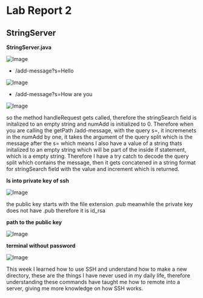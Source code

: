 # Lab Report 2

## StringServer

**StringServer.java**

![Image](https://github.com/ChrisXaysanasith/cse15l-lab-reports/assets/26499648/94b04e5e-03d4-4ec8-9f11-729f998189b9)

* /add-message?s=Hello
  
![Image](https://github.com/ChrisXaysanasith/cse15l-lab-reports/assets/26499648/7dec67ee-82de-4342-b622-7e1c31bf03d2)

* /add-message?s=How are you

![Image](https://github.com/ChrisXaysanasith/cse15l-lab-reports/assets/26499648/88030008-94b2-4a23-94fd-a3175ca2c438)

so the method handleRequest gets called, therefore the stringSearch field is initalized to an empty string and numAdd is initialized to 0. Therefore when you are calling the getPath /add-message, with the query s=, it incremenets in the numAdd by one, it takes the argument of the query split which is the message after the s= which means I also have a value of a string thats initalized to an empty string which will be part of the inside if statement, which is a empty string. Therefore I have a try catch to decode the query split which contains the message, then it gets concatened in a string format for stringSearch field with the value and increment which is returned.

**ls into private key of ssh**

![Image](https://github.com/ChrisXaysanasith/cse15l-lab-reports/assets/26499648/287e650b-6183-447d-86a2-5d2a7263148c)

the public key starts with the file extension .pub meanwhile the private key does not have .pub therefore it is id_rsa

**path to the public key**

![Image](https://github.com/ChrisXaysanasith/cse15l-lab-reports/assets/26499648/30eefa7e-8971-4860-9724-59325b3069d4)

**terminal without password**

![Image](https://github.com/ChrisXaysanasith/cse15l-lab-reports/assets/26499648/a915088c-1239-4e5a-9202-e16ea9bab499)


This week I learned how to use SSH and understand how to make a new directory, these are the things I have never used in my daily life, therefore understanding these commands have taught me how to remote into a server, giving me more knowledge on how SSH works.
